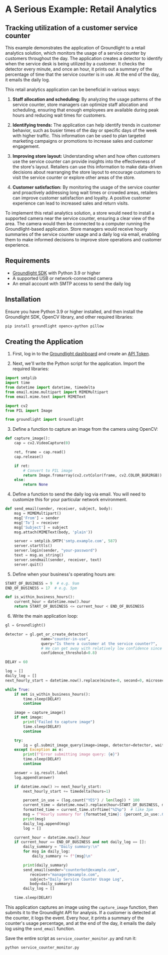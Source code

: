 # A Serious Example: Retail Analytics

## Tracking utilization of a customer service counter

This example demonstrates the application of Groundlight to a retail analytics solution, which monitors the usage of a service counter by customers throughout the day. The application creates a detector to identify when the service desk is being utilized by a customer. It checks the detector every minute, and once an hour, it prints out a summary of the percentage of time that the service counter is in use. At the end of the day, it emails the daily log.

This retail analytics application can be beneficial in various ways:

1. **Staff allocation and scheduling:** By analyzing the usage patterns of the service counter, store managers can optimize staff allocation and scheduling, ensuring that enough employees are available during peak hours and reducing wait times for customers.

1. **Identifying trends:** The application can help identify trends in customer behavior, such as busier times of the day or specific days of the week with higher traffic. This information can be used to plan targeted marketing campaigns or promotions to increase sales and customer engagement.

1. **Improving store layout:** Understanding when and how often customers use the service counter can provide insights into the effectiveness of the store's layout. Retailers can use this information to make data-driven decisions about rearranging the store layout to encourage customers to visit the service counter or explore other areas of the store.

1. **Customer satisfaction:** By monitoring the usage of the service counter and proactively addressing long wait times or crowded areas, retailers can improve customer satisfaction and loyalty. A positive customer experience can lead to increased sales and return visits.

To implement this retail analytics solution, a store would need to install a supported camera near the service counter, ensuring a clear view of the area. The camera would then be connected to a computer running the Groundlight-based application. Store managers would receive hourly summaries of the service counter usage and a daily log via email, enabling them to make informed decisions to improve store operations and customer experience.

## Requirements

- [Groundlight SDK](/docs/installation/) with Python 3.9 or higher
- A supported USB or network-connected camera
- An email account with SMTP access to send the daily log

## Installation

Ensure you have Python 3.9 or higher installed, and then install the Groundlight SDK, OpenCV library, and other required libraries:

```bash
pip install groundlight opencv-python pillow
```

## Creating the Application

1. First, log in to the [Groundlight dashboard](https://dashboard.groundlight.ai) and create an [API Token](https://dashboard.groundlight.ai/reef/my-account/api-tokens).

2. Next, we'll write the Python script for the application. Import the required libraries:

```python notest
import smtplib
import time
from datetime import datetime, timedelta
from email.mime.multipart import MIMEMultipart
from email.mime.text import MIMEText

import cv2
from PIL import Image

from groundlight import Groundlight
```

3. Define a function to capture an image from the camera using OpenCV:

```python
def capture_image():
    cap = cv2.VideoCapture(0)

    ret, frame = cap.read()
    cap.release()

    if ret:
        # Convert to PIL image
        return Image.fromarray(cv2.cvtColor(frame, cv2.COLOR_BGR2RGB))
    else:
        return None
```

4. Define a function to send the daily log via email.  You will need to customize this for your particular network environment.

```python
def send_email(sender, receiver, subject, body):
    msg = MIMEMultipart()
    msg['From'] = sender
    msg['To'] = receiver
    msg['Subject'] = subject
    msg.attach(MIMEText(body, 'plain'))

    server = smtplib.SMTP('smtp.example.com', 587)
    server.starttls()
    server.login(sender, "your-password")
    text = msg.as_string()
    server.sendmail(sender, receiver, text)
    server.quit()
```

5.  Define when your business's operating hours are:

```python notest
START_OF_BUSINESS = 9  # e.g. 9am
END_OF_BUSINESS = 17  # e.g. 5pm

def is_within_business_hours():
    current_hour = datetime.now().hour
    return START_OF_BUSINESS <= current_hour < END_OF_BUSINESS

```


6.  Write the main application loop:

```python notest
gl = Groundlight()

detector = gl.get_or_create_detector(
                name="counter-in-use",
                query="Is there a customer at the service counter?",
                # We can get away with relatively low confidence since we're aggregating across images
                confidence_threshold=0.8)

DELAY = 60

log = []
daily_log = []
next_hourly_start = datetime.now().replace(minute=0, second=0, microsecond=0) + timedelta(hours=1)

while True:
    if not is_within_business_hours():
        time.sleep(DELAY)
        continue

    image = capture_image()
    if not image:
        print("Failed to capture image")
        time.sleep(DELAY)
        continue

    try:
        iq = gl.submit_image_query(image=image, detector=detector, wait=60)
    except Exception as e:
        print(f"Error submitting image query: {e}")
        time.sleep(DELAY)
        continue

    answer = iq.result.label
    log.append(answer)

    if datetime.now() >= next_hourly_start:
        next_hourly_start += timedelta(hours=1)

        percent_in_use = (log.count("YES") / len(log)) * 100
        current_time = datetime.now().replace(hour=START_OF_BUSINESS, minute=0, second=0)
        formatted_time = current_time.strftime("%I%p")  # like 3pm
        msg = f"Hourly summary for {formatted_time}: {percent_in_use:.0f}% counter in use"
        print(msg)
        daily_log.append(msg)
        log = []

    current_hour = datetime.now().hour
    if current_hour == END_OF_BUSINESS and not daily_log == []:
        daily_summary = "Daily summary:\n"
        for msg in daily_log:
            daily_summary += f"{msg}\n"

        print(daily_summary)
        send_email(sender="counterbot@example.com",
           receiver="manager@example.com",
           subject="Daily Service Counter Usage Log",
           body=daily_summary)
        daily_log = []

    time.sleep(DELAY)
```

This application captures an image using the `capture_image` function, then submits it to the Groundlight API for analysis. If a customer is detected at the counter, it logs the event. Every hour, it prints a summary of the counter's usage percentage, and at the end of the day, it emails the daily log using the `send_email` function.

Save the entire script as `service_counter_monitor.py` and run it:

```bash
python service_counter_monitor.py
```
